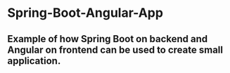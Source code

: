 # Spring-Boot-Angular-App
## Example of how Spring Boot on backend and Angular on frontend can be used to create small application.
